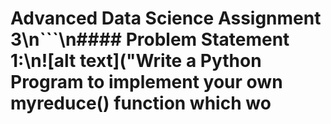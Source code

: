 # Advanced Data Science Assignment 3\n```\n#### Problem Statement​ ​1:\n![alt text]("Write a Python Program to implement your own myreduce() function which wo